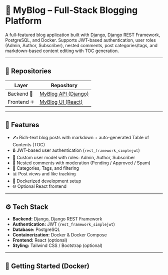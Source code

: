 # 📝 MyBlog – Full-Stack Blogging Platform

A full-featured blog application built with Django, Django REST Framework, PostgreSQL, and Docker. Supports JWT-based authentication, user roles (Admin, Author, Subscriber), nested comments, post categories/tags, and markdown-based content editing with TOC generation.

---

## 🔗 Repositories

| Layer      | Repository                                                                 |
|------------|----------------------------------------------------------------------------|
| Backend 🐍 | [MyBlog API (Django)](https://github.com/tomislav98/blog_backend_django.git)     |
| Frontend ⚛️ | [MyBlog UI (React)](https://github.com/tomislav98/blog_frontend_react.git)     |



---

## 🚀 Features

- ✍️ Rich-text blog posts with markdown + auto-generated Table of Contents (TOC)
- 🔒 JWT-based user authentication (`rest_framework_simplejwt`)
- 👤 Custom user model with roles: Admin, Author, Subscriber
- 💬 Nested comments with moderation (Pending / Approved / Spam)
- 🧩 Categories, Tags, and filtering
- 📊 Post views and like tracking
- 🐳 Dockerized development setup
- 🌐 Optional React frontend

---

## ⚙️ Tech Stack

- **Backend:** Django, Django REST Framework
- **Authentication:** JWT (`rest_framework_simplejwt`)
- **Database:** PostgreSQL
- **Containerization:** Docker & Docker Compose
- **Frontend:** React (optional)
- **Styling:** Tailwind CSS / Bootstrap (optional)

---

## 🐳 Getting Started (Docker)


